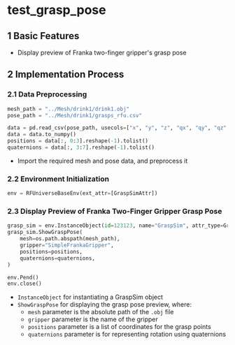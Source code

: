 # test_grasp_pose

## 1 Basic Features

- Display preview of Franka two-finger gripper's grasp pose

## 2 Implementation Process

### 2.1 Data Preprocessing

```python
mesh_path = "../Mesh/drink1/drink1.obj"
pose_path = "../Mesh/drink1/grasps_rfu.csv"

data = pd.read_csv(pose_path, usecols=["x", "y", "z", "qx", "qy", "qz", "qw"])
data = data.to_numpy()
positions = data[:, 0:3].reshape(-1).tolist()
quaternions = data[:, 3:7].reshape(-1).tolist()
```

- Import the required mesh and pose data, and preprocess it

### 2.2 Environment Initialization

```python
env = RFUniverseBaseEnv(ext_attr=[GraspSimAttr])
```

### 2.3 Display Preview of Franka Two-Finger Gripper Grasp Pose

```python
grasp_sim = env.InstanceObject(id=123123, name="GraspSim", attr_type=GraspSimAttr)
grasp_sim.ShowGraspPose(
    mesh=os.path.abspath(mesh_path),
    gripper="SimpleFrankaGripper",
    positions=positions,
    quaternions=quaternions,
)

env.Pend()
env.close()
```

- `InstanceObject` for instantiating a GraspSim object
- `ShowGraspPose` for displaying the grasp pose preview, where:
    - `mesh` parameter is the absolute path of the `.obj` file
    - `gripper` parameter is the name of the gripper
    - `positions` parameter is a list of coordinates for the grasp points
    - `quaternions` parameter is for representing rotation using quaternions